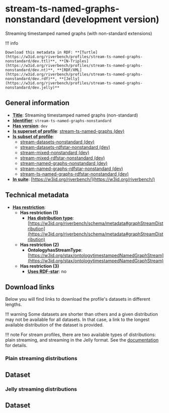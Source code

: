 # stream-ts-named-graphs-nonstandard (development version)

Streaming timestamped named graphs (with non-standard extensions)

!!! info

    Download this metadata in RDF: **[Turtle](https://w3id.org/riverbench/profiles/stream-ts-named-graphs-nonstandard/dev.ttl)**, **[N-Triples](https://w3id.org/riverbench/profiles/stream-ts-named-graphs-nonstandard/dev.nt)**, **[RDF/XML](https://w3id.org/riverbench/profiles/stream-ts-named-graphs-nonstandard/dev.rdf)**, **[Jelly](https://w3id.org/riverbench/profiles/stream-ts-named-graphs-nonstandard/dev.jelly)**



## General information

- **<abbr title="A name given to the resource.">Title</abbr>**: Streaming timestamped named graphs (non-standard)
- **<abbr title="An unambiguous reference to the resource within a given context.">Identifier</abbr>**: `stream-ts-named-graphs-nonstandard`
- **<abbr title="Version tag of an artifact">Has version</abbr>**: `dev`
- **<abbr title="Indicates that this profile contains all datasets of the other profile">Is superset of profile</abbr>**: [stream-ts-named-graphs (dev)](https://w3id.org/riverbench/profiles/stream-ts-named-graphs/dev)
- **<abbr title="Indicates that this profile's datasets are all in the other profile">Is subset of profile</abbr>**: 
    - [stream-datasets-nonstandard (dev)](https://w3id.org/riverbench/profiles/stream-datasets-nonstandard/dev)
    - [stream-datasets-rdfstar-nonstandard (dev)](https://w3id.org/riverbench/profiles/stream-datasets-rdfstar-nonstandard/dev)
    - [stream-mixed-nonstandard (dev)](https://w3id.org/riverbench/profiles/stream-mixed-nonstandard/dev)
    - [stream-mixed-rdfstar-nonstandard (dev)](https://w3id.org/riverbench/profiles/stream-mixed-rdfstar-nonstandard/dev)
    - [stream-named-graphs-nonstandard (dev)](https://w3id.org/riverbench/profiles/stream-named-graphs-nonstandard/dev)
    - [stream-named-graphs-rdfstar-nonstandard (dev)](https://w3id.org/riverbench/profiles/stream-named-graphs-rdfstar-nonstandard/dev)
    - [stream-ts-named-graphs-rdfstar-nonstandard (dev)](https://w3id.org/riverbench/profiles/stream-ts-named-graphs-rdfstar-nonstandard/dev)
- **<abbr title="Indicates the benchmark suite to which a dataset or profile belongs">In suite</abbr>**: [https://w3id.org/riverbench/](https://w3id.org/riverbench/)

## Technical metadata

- **<abbr title="Has profile restriction. The restrictions are joined with the AND operator.">Has restriction</abbr>**: 
    - **Has restriction (1)**    
        - **<abbr title="Indicates the type of RiverBench dataset distribution">Has distribution type</abbr>**: [https://w3id.org/riverbench/schema/metadata#graphStreamDistribution](https://w3id.org/riverbench/schema/metadata#graphStreamDistribution)
    - **Has restriction (2)**    
        - **OntologyhasStreamType**: [https://w3id.org/stax/ontologytimestampedNamedGraphStream](https://w3id.org/stax/ontologytimestampedNamedGraphStream)
    - **Has restriction (3)**    
        - **<abbr title="Whether the dataset uses RDF-star features.">Uses RDF-star</abbr>**: no


## Download links

Below you will find links to download the profile's datasets in different lengths.

!!! warning
    Some datasets are shorter than others and a given distribution may not be available for all datasets.
    In that case, a link to the longest available distribution of the dataset is provided.

!!! note
    For stream profiles, there are two available types of distributions: plain streaming, and streaming in the Jelly format. See the [documentation](../../documentation/dataset-release-format.md) for details.

### Plain streaming distributions

Dataset
---

### Jelly streaming distributions

Dataset
---
